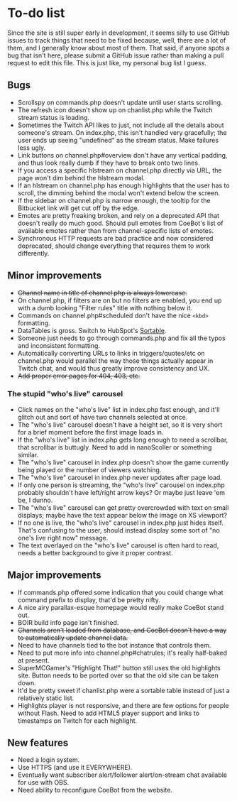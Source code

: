 # To-do list
Since the site is still super early in development, it seems silly to use GitHub issues to track things that need to be fixed because, well, there are a lot of them, and I generally know about most of them. That said, if anyone spots a bug that isn't here, please submit a GitHub issue rather than making a pull request to edit this file. This is just like, my personal bug list I guess.


## Bugs
* Scrollspy on commands.php doesn't update until user starts scrolling.
* The refresh icon doesn't show up on chanlist.php while the Twitch stream status is loading.
* Sometimes the Twitch API likes to just, not include all the details about someone's stream. On index.php, this isn't handled very gracefully; the user ends up seeing "undefined" as the stream status. Make failures less ugly.
* Link buttons on channel.php#overview don't have any vertical padding, and thus look really dumb if they have to break onto two lines.
* If you access a specific hlstream on channel.php directly via URL, the page won't dim behind the hlstream modal.
* If an hlstream on channel.php has enough highlights that the user has to scroll, the dimming behind the modal won't extend below the screen.
* If the sidebar on channel.php is narrow enough, the tooltip for the Bitbucket link will get cut off by the edge.
* Emotes are pretty freaking broken, and rely on a deprecated API that doesn't really do much good. Should pull emotes from CoeBot's list of available emotes rather than from channel-specific lists of emotes.
* Synchronous HTTP requests are bad practice and now considered deprecated, should change everything that requires them to work differently.


## Minor improvements
* ~~Channel name in title of channel.php is always lowercase.~~
* On channel.php, if filters are on but no filters are enabled, you end up with a dumb looking "Filter rules" title with nothing below it.
* Commands on channel.php#scheduled don't have the nice `<kbd>` formatting.
* DataTables is gross. Switch to HubSpot's [Sortable](http://github.hubspot.com/sortable/docs/welcome/).
* Someone just needs to go through commands.php and fix all the typos and inconsistent formatting.
* Automatically converting URLs to links in triggers/quotes/etc on channel.php would parallel the way those things actually appear in Twitch chat, and would thus greatly improve consistency and UX.
* ~~Add proper error pages for 404, 403, etc.~~

### The stupid "who's live" carousel
* Click names on the "who's live" list in index.php fast enough, and it'll glitch out and sort of have two channels selected at once.
* The "who's live" carousel doesn't have a height set, so it is very short for a brief moment before the first image loads in.
* If the "who's live" list in index.php gets long enough to need a scrollbar, that scrollbar is buttugly. Need to add in nanoScoller or something similar.
* The "who's live" carousel in index.php doesn't show the game currently being played or the number of viewers watching.
* The "who's live" carousel in index.php never updates after page load.
* If only one person is streaming, the "who's live" carousel on index.php probably shouldn't have left/right arrow keys? Or maybe just leave 'em be, I dunno.
* The "who's live" carousel can get pretty overcrowded with text on small displays; maybe have the text appear below the image on XS viewport?
* If no one is live, the "who's live" carousel in index.php just hides itself. That's confusing to the user, should instead display some sort of "no one's live right now" message.
* The text overlayed on the "who's live" carousel is often hard to read, needs a better background to give it proper contrast.


## Major improvements
* If commands.php offered some indication that you could change what command prefix to display, that'd be pretty nifty.
* A nice airy parallax-esque homepage would really make CoeBot stand out.
* BOIR build info page isn't finished.
* ~~Channels aren't loaded from database, and CoeBot doesn't have a way to automatically update channel data.~~
* Need to have channels tied to the bot instance that controls them.
* Need to put more info into channel.php#chatrules; it's really half-baked at present.
* SuperMCGamer's "Highlight That!" button still uses the old highlights site. Button needs to be ported over so that the old site can be taken down.
* It'd be pretty sweet if chanlist.php were a sortable table instead of just a relatively static list.
* Highlights player is not responsive, and there are few options for people without Flash. Need to add HTML5 player support and links to timestamps on Twitch for each highlight.

## New features
* Need a login system.
* Use HTTPS (and use it EVERYWHERE).
* Eventually want subscriber alert/follower alert/on-stream chat available for use with OBS.
* Need ability to reconfigure CoeBot from the website.
